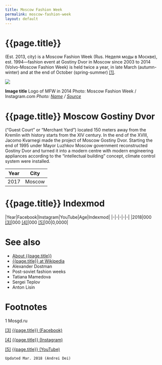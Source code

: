 ```yaml
---
title: Moscow Fashion Week
permalink: moscow-fashion-week
layout: default
---
```


# {{page.title}}

(Est. 2013, city) is a Moscow Fashion Week (Rus. Неделя моды в Москве), est. 1994—fashion event at Gostiny Dvor in Moscow since 2003 to 2014 (Volvo-Moscow Fashion Week) is held twice a year, in late March (autumn-winter) and at the end of October (spring-summer) <span id="a1">[\[1\]](#f1)</span>.

![](/encyclopedia/images/{{page.permalink}}.jpg)

**Image title**
Logo of MFW in 2014
Photo: Moscow Fashion Week / Instagram.com
*Photo: [Name](index) / [Source](index)*

# {{page.title}} Moscow Gostiny Dvor

(“Guest Court” or “Merchant Yard”) located 150 meters away from the Kremlin with history starts from the XIV century. In the end of the XVIII, Jacomo Kvarnegi made the project of Moscow Gostiny Dvor. Starting the end of 1995 under Mayor Luzhkov Moscow government reconstructed Gostiny Dvor and turned it into a modern centre with modern engineering appliances according to the “intellectual building” concept, climate control system were installed.

|Year|City|
|-|-|
|2017|Moscow|

# {{page.title}} Indexmod

|Year|Facebook|Instagram|YouTube|Age|Indexmod|
|-|-|-|-|-|
|2018|000 <span id="a3">[\[3\]](#f3)</span>|000 <span id="a4">[\[4\]](#f4)</span>|000 <span id="a5">[\[5\]](#f5)</span>|00|0,0000|


# See also

+ [About {{page.title}}](index)
+ [{{page.title}} at Wikipedia](index)
+ Alexander Dostman
+ Post-soviet fashion weeks
+ Tatiana Mamedova
+ Sergei Teplov
+ Anton Lisin

# Footnotes

1 Mosgd.ru

[[3]](#a3) <span id="f3"></span> [{{page.title}} (Facebook)](index)

[[4]](#a4) <span id="f4"></span> [{{page.title}} (Instagram)](index)

[[5]](#a5) <span id="f5"></span> [{{page.title}} (YouTube)](index)

`Updated Mar. 2018 (Andrei Dei)`
